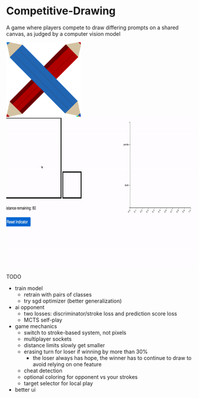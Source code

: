 # Competitive-Drawing
A game where players compete to draw differing prompts on a shared canvas, as judged by a computer vision model

<img src="https://raw.githubusercontent.com/kylesayrs/Competitive-Drawing/main/static/assets/logo.png" alt="Competitive Drawing Logo" width="200px" height="200px" />
<img src="repo_assets/panda_duck.gif" alt="Competitive Drawing Logo" width="800px" height="400px" />

TODO
* train model
    * retrain with pairs of classes
    * try sgd optimizer (better generalization)
* ai opponent
    * two losses: discriminator/stroke loss and prediction score loss
    * MCTS self-play
* game mechanics
    * switch to stroke-based system, not pixels
    * multiplayer sockets
    * distance limits slowly get smaller
    * erasing turn for loser if winning by more than 30%
        * the loser always has hope, the winner has to continue to draw to avoid relying on one feature
    * cheat detection
    * optional coloring for opponent vs your strokes
    * target selector for local play
* better ui
